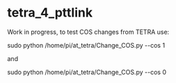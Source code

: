 # tetra_4_pttlink

Work in progress, to test COS changes from TETRA use:

sudo python /home/pi/at_tetra/Change_COS.py --cos 1

and

sudo python /home/pi/at_tetra/Change_COS.py --cos 0

